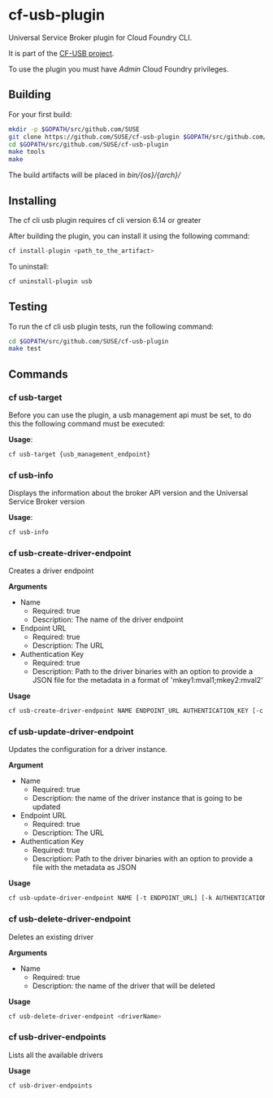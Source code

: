 # cf-usb-plugin

Universal Service Broker plugin for Cloud Foundry CLI.

It is part of the [CF-USB project](https://github.com/SUSE/cf-usb).

To use the plugin you must have *Admin* Cloud Foundry privileges.

## Building

For your first build:

```bash
mkdir -p $GOPATH/src/github.com/SUSE
git clone https://github.com/SUSE/cf-usb-plugin $GOPATH/src/github.com/SUSE
cd $GOPATH/src/github.com/SUSE/cf-usb-plugin
make tools
make
```

The build artifacts will be placed in *bin/{os}/{arch}/*

## Installing

The cf cli usb plugin requires cf cli version 6.14 or greater

After building the plugin, you can install it using the following command:

```bash
cf install-plugin <path_to_the_artifact>
```

To uninstall:

```bash
cf uninstall-plugin usb
```

## Testing

To run the cf cli usb plugin tests, run the following command:

```bash
cd $GOPATH/src/github.com/SUSE/cf-usb-plugin
make test
```

## Commands

### cf usb-target

Before you can use the plugin, a usb management api must be set, to do this the following command must be executed:

**Usage**:

```bash
cf usb-target {usb_management_endpoint}
```

### cf usb-info

Displays the information about the broker API version and the Universal Service Broker version

**Usage**:

```bash
cf usb-info
```

### cf usb-create-driver-endpoint

Creates a driver endpoint

**Arguments**
- Name
  - Required: true
  - Description: The name of the driver endpoint
- Endpoint URL
  - Required: true
  - Description: The URL 
- Authentication Key
  - Required: true
  - Description: Path to the driver binaries with an option to provide a JSON file for the metadata in a format of 'mkey1:mval1;mkey2:mval2'

**Usage**

```bash
cf usb-create-driver-endpoint NAME ENDPOINT_URL AUTHENTICATION_KEY [-c METADATA]
```

### cf usb-update-driver-endpoint

Updates the configuration for a driver instance.

**Argument**
- Name
  - Required: true
  - Description: the name of the driver instance that is going to be updated
- Endpoint URL
  - Required: true
  - Description: The URL 
- Authentication Key
  - Required: true
  - Description: Path to the driver binaries with an option to provide a file with the metadata as JSON

**Usage**

```bash
cf usb-update-driver-endpoint NAME [-t ENDPOINT_URL] [-k AUTHENTICATION_KEY] [-c METADATA_AS_JSON]
```

### cf usb-delete-driver-endpoint

Deletes an existing driver

**Arguments**

- Name
  - Required: true
  - Description: the name of the driver that will be deleted

**Usage**

```bash
cf usb-delete-driver-endpoint <driverName>
```

### cf usb-driver-endpoints

Lists all the available drivers

**Usage**

```bash
cf usb-driver-endpoints
```


